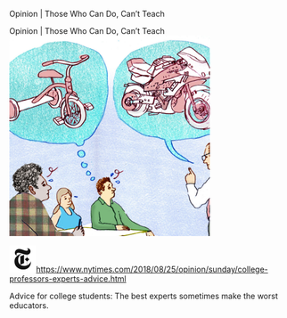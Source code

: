Opinion | Those Who Can Do, Can’t Teach

Opinion | Those Who Can Do, Can’t Teach
![](../_resources/029c22db85d894439cf87cd605998adc.png)

![](../_resources/c1150ebfeac128c095f8daaa06ff4b1f.png)https://www.nytimes.com/2018/08/25/opinion/sunday/college-professors-experts-advice.html

Advice for college students: The best experts sometimes make the worst educators.